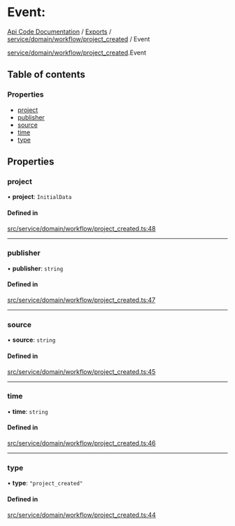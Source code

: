 # Event: 
 
[Api Code Documentation](../README.md) / [Exports](../modules.md) / [service/domain/workflow/project\_created](../modules/service_domain_workflow_project_created.md) / Event

[service/domain/workflow/project_created](../modules/service_domain_workflow_project_created.md).Event

## Table of contents

### Properties

- [project](service_domain_workflow_project_created.Event.md#project)
- [publisher](service_domain_workflow_project_created.Event.md#publisher)
- [source](service_domain_workflow_project_created.Event.md#source)
- [time](service_domain_workflow_project_created.Event.md#time)
- [type](service_domain_workflow_project_created.Event.md#type)

## Properties

### project

• **project**: `InitialData`

#### Defined in

[src/service/domain/workflow/project_created.ts:48](https://github.com/openkfw/TruBudget/blob/95e6f8a/api/src/service/domain/workflow/project_created.ts#L48)

___

### publisher

• **publisher**: `string`

#### Defined in

[src/service/domain/workflow/project_created.ts:47](https://github.com/openkfw/TruBudget/blob/95e6f8a/api/src/service/domain/workflow/project_created.ts#L47)

___

### source

• **source**: `string`

#### Defined in

[src/service/domain/workflow/project_created.ts:45](https://github.com/openkfw/TruBudget/blob/95e6f8a/api/src/service/domain/workflow/project_created.ts#L45)

___

### time

• **time**: `string`

#### Defined in

[src/service/domain/workflow/project_created.ts:46](https://github.com/openkfw/TruBudget/blob/95e6f8a/api/src/service/domain/workflow/project_created.ts#L46)

___

### type

• **type**: ``"project_created"``

#### Defined in

[src/service/domain/workflow/project_created.ts:44](https://github.com/openkfw/TruBudget/blob/95e6f8a/api/src/service/domain/workflow/project_created.ts#L44)
